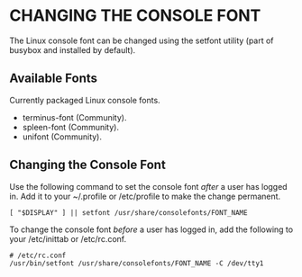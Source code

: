 CHANGING THE CONSOLE FONT
=========================

The Linux console font can be changed using the setfont utility (part of busybox
and installed by default).

Available Fonts
---------------

Currently packaged Linux console fonts.

- terminus-font (Community).
- spleen-font (Community).
- unifont (Community).

Changing the Console Font
-------------------------

Use the following command to set the console font _after_ a user has logged in.
Add it to your ~/.profile or /etc/profile to make the change permanent.

    [ "$DISPLAY" ] || setfont /usr/share/consolefonts/FONT_NAME

To change the console font _before_ a user has logged in, add the following to
your /etc/inittab or /etc/rc.conf.

    # /etc/rc.conf                                                                 
    /usr/bin/setfont /usr/share/consolefonts/FONT_NAME -C /dev/tty1
